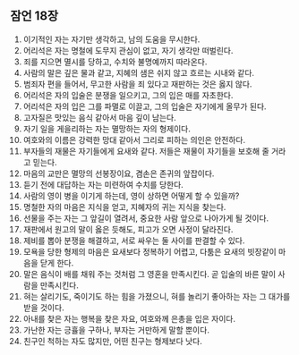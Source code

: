 ## 잠언 18장

1. 이기적인 자는 자기만 생각하고, 남의 도움을 무시한다.
2. 어리석은 자는 명철에 도무지 관심이 없고, 자기 생각만 떠벌린다.
3. 죄를 지으면 멸시를 당하고, 수치와 불명예까지 따라온다.
4. 사람의 말은 깊은 물과 같고, 지혜의 샘은 쉬지 않고 흐르는 시내와 같다.
5. 범죄자 편을 들어서, 무고한 사람을 죄 있다고 재판하는 것은 옳지 않다.
6. 어리석은 자의 입술은 분쟁을 일으키고, 그의 입은 매를 자초한다.
7. 어리석은 자의 입은 그를 파멸로 이끌고, 그의 입술은 자기에게 올무가 된다.
8. 고자질은 맛있는 음식 같아서 마음 깊이 남는다.
9. 자기 일을 게을리하는 자는 멸망하는 자의 형제이다.
10. 여호와의 이름은 강력한 망대 같아서 그리로 피하는 의인은 안전하다.
11. 부자들의 재물은 자기들에게 요새와 같다. 저들은 재물이 자기들을 보호해 줄 거라고 믿는다.
12. 마음의 교만은 멸망의 선봉장이요, 겸손은 존귀의 앞잡이다.
13. 듣기 전에 대답하는 자는 미련하여 수치를 당한다.
14. 사람의 영이 병을 이기게 하는데, 영이 상하면 어떻게 할 수 있을까?
15. 명철한 자의 마음은 지식을 얻고, 지혜자의 귀는 지식을 찾는다.
16. 선물을 주는 자는 그 앞길이 열려서, 중요한 사람 앞으로 나아가게 될 것이다.
17. 재판에서 원고의 말이 옳은 듯해도, 피고가 오면 사정이 달라진다.
18. 제비를 뽑아 분쟁을 해결하고, 서로 싸우는 둘 사이를 판결할 수 있다.
19. 모욕을 당한 형제의 마음은 요새보다 정복하기 어렵고, 다툼은 요새의 빗장같이 마음을 닫게 한다.
20. 말은 음식이 배를 채워 주는 것처럼 그 영혼을 만족시킨다. 곧 입술의 바른 말이 사람을 만족시킨다.
21. 혀는 살리기도, 죽이기도 하는 힘을 가졌으니, 혀를 놀리기 좋아하는 자는 그 대가를 받을 것이다.
22. 아내를 찾은 자는 행복을 찾은 자요, 여호와께 은총을 입은 자이다.
23. 가난한 자는 긍휼을 구하나, 부자는 거만하게 말할 뿐이다.
24. 친구인 척하는 자도 많지만, 어떤 친구는 형제보다 낫다.